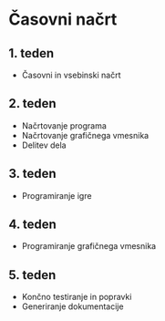 # Časovni načrt
## 1. teden
* Časovni in vsebinski načrt

## 2. teden
* Načrtovanje programa
* Načrtovanje grafičnega vmesnika
* Delitev dela

## 3. teden
* Programiranje igre

## 4. teden
* Programiranje grafičnega vmesnika

## 5. teden
* Končno testiranje in popravki
* Generiranje dokumentacije
